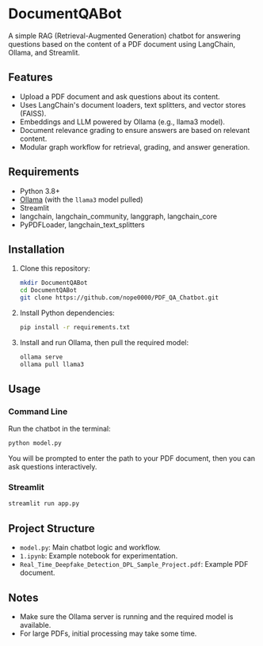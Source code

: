 # DocumentQABot

A simple RAG (Retrieval-Augmented Generation) chatbot for answering questions based on the content of a PDF document using LangChain, Ollama, and Streamlit.

## Features
- Upload a PDF document and ask questions about its content.
- Uses LangChain's document loaders, text splitters, and vector stores (FAISS).
- Embeddings and LLM powered by Ollama (e.g., llama3 model).
- Document relevance grading to ensure answers are based on relevant content.
- Modular graph workflow for retrieval, grading, and answer generation.

## Requirements
- Python 3.8+
- [Ollama](https://ollama.com/) (with the `llama3` model pulled)
- Streamlit
- langchain, langchain_community, langgraph, langchain_core
- PyPDFLoader, langchain_text_splitters

## Installation
1. Clone this repository:
   ```bash
   mkdir DocumentQABot
   cd DocumentQABot
   git clone https://github.com/nope0000/PDF_QA_Chatbot.git
   ```
2. Install Python dependencies:
   ```bash
   pip install -r requirements.txt
   ```
3. Install and run Ollama, then pull the required model:
   ```bash
   ollama serve
   ollama pull llama3
   ```

## Usage
### Command Line
Run the chatbot in the terminal:
```bash
python model.py
```
You will be prompted to enter the path to your PDF document, then you can ask questions interactively.

### Streamlit
```bash
streamlit run app.py
```

## Project Structure
- `model.py`: Main chatbot logic and workflow.
- `1.ipynb`: Example notebook for experimentation.
- `Real_Time_Deepfake_Detection_DPL_Sample_Project.pdf`: Example PDF document.

## Notes
- Make sure the Ollama server is running and the required model is available.
- For large PDFs, initial processing may take some time.

